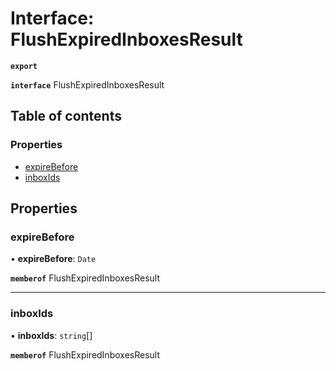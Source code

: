# Interface: FlushExpiredInboxesResult

**`export`**

**`interface`** FlushExpiredInboxesResult

## Table of contents

### Properties

- [expireBefore](FlushExpiredInboxesResult.md#expirebefore)
- [inboxIds](FlushExpiredInboxesResult.md#inboxids)

## Properties

### expireBefore

• **expireBefore**: `Date`

**`memberof`** FlushExpiredInboxesResult

___

### inboxIds

• **inboxIds**: `string`[]

**`memberof`** FlushExpiredInboxesResult
